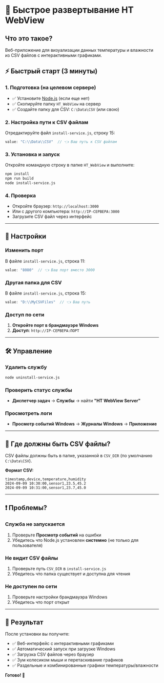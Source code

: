# 🚀 Быстрое развертывание HT WebView

## Что это такое?
Веб-приложение для визуализации данных температуры и влажности из CSV файлов с интерактивными графиками.

## ⚡ Быстрый старт (3 минуты)

### 1. Подготовка (на целевом сервере)
- ✅ Установите [Node.js](https://nodejs.org/) (если еще нет)
- ✅ Скопируйте папку `HT_WebView` на сервер
- ✅ Создайте папку для CSV: `C:\Data\CSV` (или свою)

### 2. Настройка пути к CSV файлам
Отредактируйте файл `install-service.js`, строку 15:
```javascript
value: "C:\\Data\\CSV"  // 👈 Ваш путь к CSV файлам
```

### 3. Установка и запуск
Откройте командную строку в папке `HT_WebView` и выполните:
```bash
npm install
npm run build  
node install-service.js
```

### 4. Проверка
- Откройте браузер: `http://localhost:3000`
- Или с другого компьютера: `http://IP-СЕРВЕРА:3000`
- Загрузите CSV файл через интерфейс

---

## 🔧 Настройки

### Изменить порт
В файле `install-service.js`, строка 11:
```javascript
value: "8080"  // 👈 Ваш порт вместо 3000
```

### Другая папка для CSV
В файле `install-service.js`, строка 15:
```javascript
value: "D:\\MyCSVFiles"  // 👈 Ваш путь
```

### Доступ по сети
1. **Откройте порт в брандмауэре Windows**
2. **Доступ**: `http://IP-СЕРВЕРА:ПОРТ`

---

## 🛠 Управление

### Удалить службу
```bash
node uninstall-service.js
```

### Проверить статус службы
- **Диспетчер задач** → **Службы** → найти **"HT WebView Server"**

### Просмотреть логи
- **Просмотр событий Windows** → **Журналы Windows** → **Приложение**

---

## 📁 Где должны быть CSV файлы?

CSV файлы должны быть в папке, указанной в `CSV_DIR` (по умолчанию `C:\Data\CSV`).

**Формат CSV:**
```csv
timestamp,device,temperature,humidity
2024-09-09 10:30:00,sensor1,23.5,45.2
2024-09-09 10:31:00,sensor1,23.7,45.0
```

---

## ❗ Проблемы?

### Служба не запускается
1. Проверьте **Просмотр событий** на ошибки
2. Убедитесь что Node.js установлен **системно** (не только для пользователя)

### Не видит CSV файлы
1. Проверьте путь `CSV_DIR` в `install-service.js`
2. Убедитесь что папка существует и доступна для чтения

### Не доступен по сети
1. Проверьте настройки брандмауэра Windows
2. Убедитесь что порт открыт

---

## 🎯 Результат

После установки вы получите:
- ✅ Веб-интерфейс с интерактивными графиками
- ✅ Автоматический запуск при загрузке Windows
- ✅ Загрузка CSV файлов через браузер
- ✅ Зум колесиком мыши и перетаскивание графиков
- ✅ Раздельные и комбинированные графики температуры/влажности

**Готово! 🎉**
